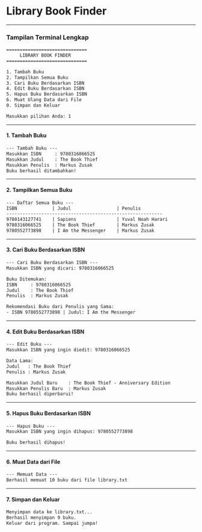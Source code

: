 # **Library Book Finder**

---

### **Tampilan Terminal Lengkap**

```txt
==============================
     LIBRARY BOOK FINDER
==============================

1. Tambah Buku
2. Tampilkan Semua Buku
3. Cari Buku Berdasarkan ISBN
4. Edit Buku Berdasarkan ISBN
5. Hapus Buku Berdasarkan ISBN
6. Muat Ulang Data dari File
0. Simpan dan Keluar

Masukkan pilihan Anda: 1
```

---

#### **1. Tambah Buku**

```txt
--- Tambah Buku ---
Masukkan ISBN     : 9780316066525
Masukkan Judul    : The Book Thief
Masukkan Penulis  : Markus Zusak
Buku berhasil ditambahkan!
```

---

#### **2. Tampilkan Semua Buku**

```txt
--- Daftar Semua Buku ---
ISBN             | Judul                 | Penulis
----------------------------------------------------------
9780143127741    | Sapiens               | Yuval Noah Harari
9780316066525    | The Book Thief        | Markus Zusak
9780552773898    | I Am the Messenger    | Markus Zusak
```

---

#### **3. Cari Buku Berdasarkan ISBN**

```txt
--- Cari Buku Berdasarkan ISBN ---
Masukkan ISBN yang dicari: 9780316066525

Buku Ditemukan:
ISBN     : 9780316066525
Judul    : The Book Thief
Penulis  : Markus Zusak

Rekomendasi Buku dari Penulis yang Sama:
- ISBN 9780552773898 | Judul: I Am the Messenger
```

---

#### **4. Edit Buku Berdasarkan ISBN**

```txt
--- Edit Buku ---
Masukkan ISBN yang ingin diedit: 9780316066525

Data Lama:
Judul   : The Book Thief
Penulis : Markus Zusak

Masukkan Judul Baru    : The Book Thief - Anniversary Edition
Masukkan Penulis Baru  : Markus Zusak
Buku berhasil diperbarui!
```

---

#### **5. Hapus Buku Berdasarkan ISBN**

```txt
--- Hapus Buku ---
Masukkan ISBN yang ingin dihapus: 9780552773898

Buku berhasil dihapus!
```

---

#### **6. Muat Data dari File**

```txt
--- Memuat Data ---
Berhasil memuat 10 buku dari file library.txt
```

---

#### **7. Simpan dan Keluar**

```txt
Menyimpan data ke library.txt...
Berhasil menyimpan 9 buku.
Keluar dari program. Sampai jumpa!
```
